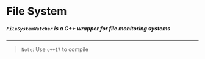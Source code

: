 # File System 
##### `FileSystemWatcher` is a C++ wrapper for file monitoring systems

<hr>

> `Note`: Use `c++17` to compile